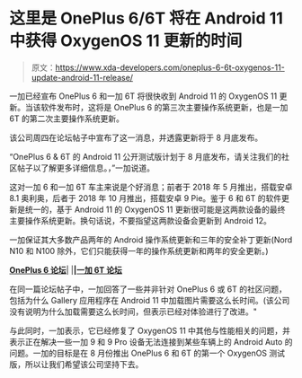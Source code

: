 # 这里是 OnePlus 6/6T 将在 Android 11 中获得 OxygenOS 11 更新的时间

> 原文：<https://www.xda-developers.com/oneplus-6-6t-oxygenos-11-update-android-11-release/>

一加已经宣布 OnePlus 6 和一加 6T 将很快收到 Android 11 的 OxygenOS 11 更新。当该软件发布时，这将是 OnePlus 6 的第三次主要操作系统更新，也是一加 6T 的第二次主要操作系统更新。

该公司周四在论坛帖子中宣布了这一消息，并透露更新将于 8 月底发布。

“OnePlus 6 & 6T 的 Android 11 公开测试版计划于 8 月底发布，请关注我们的社区帖子以了解更多详细信息。，”一加说道。

这对一加 6 和一加 6T 车主来说是个好消息；前者于 2018 年 5 月推出，搭载安卓 8.1 奥利奥，后者于 2018 年 10 月推出，搭载安卓 9 Pie。鉴于 6 和 6T 的软件更新是统一的，基于 Android 11 的 OxygenOS 11 更新很可能是这两款设备的最终主要操作系统更新。换句话说，不要指望这两款设备会更新到 Android 12。

一加保证其大多数产品两年的 Android 操作系统更新和三年的安全补丁更新(Nord N10 和 N100 除外，它们只能获得一年的操作系统更新和两年的安全更新。)

**[OnePlus 6 论坛](https://forum.xda-developers.com/c/oneplus-6.7609/)**| |**|[一加 6T 论坛](https://forum.xda-developers.com/c/oneplus-6t.8257/)**

在同一篇论坛帖子中，一加回答了一些并非针对 OnePlus 6 或 6T 的社区问题，包括为什么 Gallery 应用程序在 Android 11 中加载图片需要这么长时间。(该公司没有说明为什么加载需要这么长时间，但表示已经对体验进行了改进。"

与此同时，一加表示，它已经修复了 OxygenOS 11 中其他与性能相关的问题，并表示正在解决一些一加 9 和 9 Pro 设备无法连接到某些车辆上的 Android Auto 的问题。一加的目标是在 8 月份推出 OnePlus 6 和 6T 的第一个 OxygenOS 测试版，所以让我们希望该公司坚持下去。